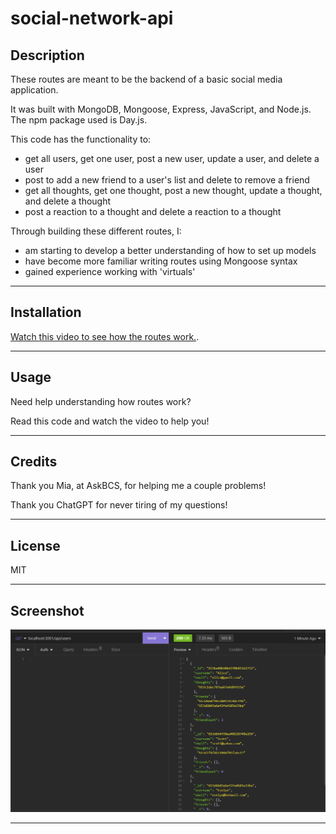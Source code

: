# social-network-api

## Description

These routes are meant to be the backend of a basic social media application.

It was built with MongoDB, Mongoose, Express, JavaScript, and Node.js. The npm package used is Day.js.

This code has the functionality to:

- get all users, get one user, post a new user, update a user, and delete a user 
- post to add a new friend to a user's list and delete to remove a friend
- get all thoughts, get one thought, post a new thought, update a thought, and delete a thought
- post a reaction to a thought and delete a reaction to a thought

Through building these different routes, I:

- am starting to develop a better understanding of how to set up models
- have become more familiar writing routes using Mongoose syntax
- gained experience working with 'virtuals'

---

## Installation

 [Watch this video to see how the routes work.](https://drive.google.com/file/d/1UhdnLTr8d0vJlzlMpsA-2ZSRM5IIvZ1i/view?usp=sharing). 

---

## Usage

Need help understanding how routes work?

Read this code and watch the video to help you!

---

## Credits

Thank you Mia, at AskBCS, for helping me a couple problems!

Thank you ChatGPT for never tiring of my questions!

---

## License

MIT

---

## Screenshot

![social-network-api](/assets/screenshot-insomnia.png)

---
